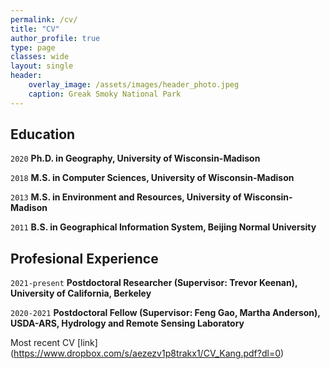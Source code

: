 ```yaml
---
permalink: /cv/
title: "CV"
author_profile: true
type: page
classes: wide
layout: single
header:
    overlay_image: /assets/images/header_photo.jpeg
    caption: Greak Smoky National Park
---
```


## Education

`2020`
__Ph.D. in Geography, University of Wisconsin-Madison__

`2018`
__M.S. in Computer Sciences, University of Wisconsin-Madison__

`2013`
__M.S. in Environment and Resources, University of Wisconsin-Madison__

`2011`
__B.S. in Geographical Information System, Beijing Normal University__


## Profesional Experience

`2021-present`
__Postdoctoral Researcher (Supervisor: Trevor Keenan), University of California, Berkeley__

`2020-2021`
__Postdoctoral Fellow (Supervisor: Feng Gao, Martha Anderson), USDA-ARS, Hydrology and Remote Sensing Laboratory__


Most recent CV [link] (https://www.dropbox.com/s/aezezv1p8trakx1/CV_Kang.pdf?dl=0)
